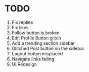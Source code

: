 # TODO

1. Fix replies
2. Fix likes
3. Follow button is broken
4. Edit Profile Button glitch
5. Add a trending section sidebar
6. Glitched Post button on the sidebar
7. Logout button misplaced
8. Navigate links failing
9. UI Redesign
